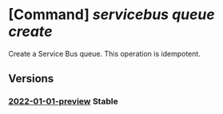 # [Command] _servicebus queue create_

Create a Service Bus queue. This operation is idempotent.

## Versions

### [2022-01-01-preview](/Resources/mgmt-plane/L3N1YnNjcmlwdGlvbnMve30vcmVzb3VyY2Vncm91cHMve30vcHJvdmlkZXJzL21pY3Jvc29mdC5zZXJ2aWNlYnVzL25hbWVzcGFjZXMve30vcXVldWVzL3t9/2022-01-01-preview.xml) **Stable**

<!-- mgmt-plane /subscriptions/{}/resourcegroups/{}/providers/microsoft.servicebus/namespaces/{}/queues/{} 2022-01-01-preview -->
